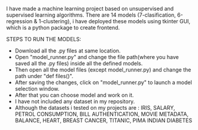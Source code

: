 I have made a machine learning project based on unsupervised and supervised learning algorithms.
There are 14 models (7-clasification, 6-regression & 1-clustering), i have deployed these models using tkinter GUI, which is a python package to create frontend.

STEPS TO RUN THE MODELS:
- Download all the .py files at same location.
- Open "model_runner.py" and change the file path(where you have saved all the .py files) inside all the defined models.
- Then open all the model files (except model_runner.py) and change the path under "def files()".
- After saving the changes, click on "model_runner.py" to launch a model selection window.
- After that you can choose model and work on it.
- I have not included any dataset in my repository.
- Although the datasets i tested on my projects are : IRIS, SALARY, PETROL CONSUMPTION, BILL AUTHENTICATION, MOVIE METADATA, BALANCE, HEART, BREAST CANCER, TITANIC, PIMA INDIAN DIABETES

